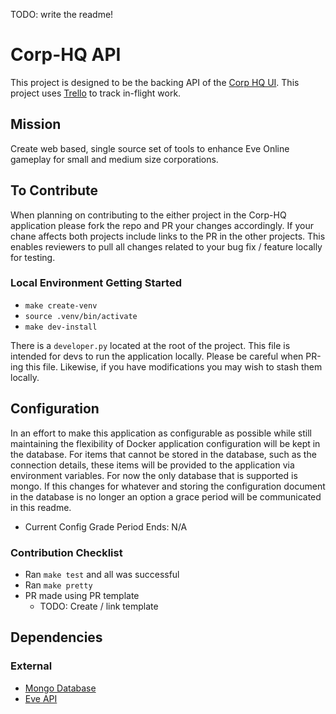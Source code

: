 TODO: write the readme!
# Corp-HQ API
This project is designed to be the backing API of the 
[Corp HQ UI](https://github.com/fritogotlayed/corp-hq-ui).
This project uses [Trello](https://trello.com/b/YLDkKjjj/corp-hq) to track
in-flight work.

## Mission
Create web based, single source set of tools to enhance Eve Online gameplay for
small and medium size corporations. 


## To Contribute
When planning on contributing to the either project in the Corp-HQ application
please fork the repo and PR your changes accordingly. If your chane affects
both projects include links to the PR in the other projects. This enables
reviewers to pull all changes related to your bug fix / feature locally for
testing.

### Local Environment Getting Started
* `make create-venv`
* `source .venv/bin/activate`
* `make dev-install`

There is a `developer.py` located at the root of the project. This file is
intended for devs to run the application locally. Please be careful when PR-ing
this file. Likewise, if you have modifications you may wish to stash them
locally.

## Configuration
In an effort to make this application as configurable as possible while still
maintaining the flexibility of Docker application configuration will be kept in
the database. For items that cannot be stored in the database, such as the 
connection details, these items will be provided to the application via environment
variables. For now the only database that is supported is mongo. If this changes
for whatever and storing the configuration document in the database is no longer
an option a grace period will be communicated in this readme.

* Current Config Grade Period Ends: N/A

### Contribution Checklist
* Ran `make test` and all was successful
* Ran `make pretty`
* PR made using PR template
  * TODO: Create / link template

## Dependencies
### External
* [Mongo Database](https://www.mongodb.com/)
* [Eve API](https://esi.tech.ccp.is/latest/)